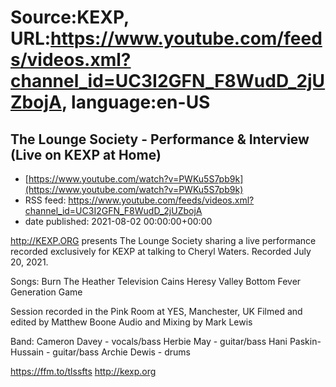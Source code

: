 # Source:KEXP, URL:https://www.youtube.com/feeds/videos.xml?channel_id=UC3I2GFN_F8WudD_2jUZbojA, language:en-US

## The Lounge Society - Performance & Interview (Live on KEXP at Home)
 - [https://www.youtube.com/watch?v=PWKu5S7pb9k](https://www.youtube.com/watch?v=PWKu5S7pb9k)
 - RSS feed: https://www.youtube.com/feeds/videos.xml?channel_id=UC3I2GFN_F8WudD_2jUZbojA
 - date published: 2021-08-02 00:00:00+00:00

http://KEXP.ORG presents The Lounge Society sharing a live performance recorded exclusively for KEXP at talking to Cheryl Waters.  Recorded July 20, 2021.

Songs:
Burn The Heather
Television 
Cains Heresy
Valley Bottom Fever
Generation Game

Session recorded in the Pink Room at YES, Manchester, UK
Filmed and edited by Matthew Boone 
Audio and Mixing by Mark Lewis 

Band:
Cameron Davey - vocals/bass
Herbie May - guitar/bass
Hani Paskin-Hussain - guitar/bass
Archie Dewis - drums

https://ffm.to/tlssfts
http://kexp.org

